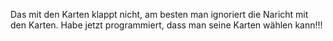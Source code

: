 Das mit den Karten klappt nicht, am besten man ignoriert die Naricht mit den Karten.
Habe jetzt programmiert, dass man seine Karten wählen kann!!!